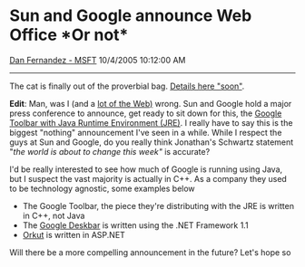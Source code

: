 <div id="page">

# Sun and Google announce Web Office \*Or not\*

[Dan Fernandez -
MSFT](https://social.msdn.microsoft.com/profile/Dan%20Fernandez%20-%20MSFT)
10/4/2005 10:12:00 AM

-----

<div id="content">

The cat is finally out of the proverbial bag. [Details here
"soon"](http://www.sun.com/events/google/).

**Edit**: Man, was I (and a [lot of the
Web)](http://slashdot.org/articles/05/10/04/1234229.shtml?tid=102&tid=217)
wrong. Sun and Google hold a major press conference to announce, get
ready to sit down for this, the [Google Toolbar with Java Runtime
Environment (JRE)](http://www.sun.com/2005-1004/feature/index.html). I
really have to say this is the biggest "nothing" announcement I've seen
in a while. While I respect the guys at Sun and Google, do you really
think Jonathan's Schwartz statement "*the world is about to change this
week"* is accurate?

I'd be really interested to see how much of Google is running using
Java, but I suspect the vast majority is actually in C++. As a company
they used to be technology agnostic, some examples below

  - The Google Toolbar, the piece they're distributing with the JRE is
    written in C++, not Java
  - The [Google
    Deskbar](http://www.microsoft.com/windows/partnerpack/desc/google.htm)
    is written using the .NET Framework 1.1
  - [Orkut](http://www.orkut.com) is written in ASP.NET

Will there be a more compelling announcement in the future? Let's hope
so

 

 

</div>

</div>
